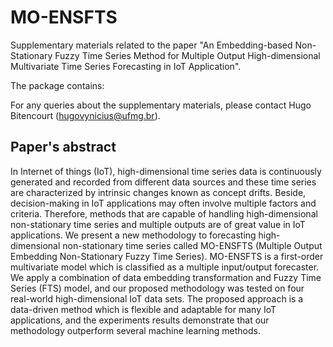 # MO-ENSFTS

Supplementary materials related to the paper "An Embedding-based Non-Stationary Fuzzy Time Series Method for Multiple Output High-dimensional Multivariate Time Series Forecasting in IoT Application".

The package contains:

For any queries about the supplementary materials, please contact Hugo Bitencourt (hugovynicius@ufmg.br).

## Paper's abstract 
In Internet of things (IoT), high-dimensional time series data is continuously generated and recorded from different data sources and these time series are characterized by intrinsic changes known as concept drifts. Beside, decision-making in IoT applications may often involve multiple factors and criteria. Therefore, methods that are capable of handling high-dimensional non-stationary time series and multiple outputs are of great value in IoT applications. We present a new methodology to forecasting high-dimensional non-stationary time series called MO-ENSFTS (Multiple Output Embedding Non-Stationary Fuzzy Time Series). MO-ENSFTS is a first-order multivariate model which is classified as a multiple input/output forecaster. We apply a combination of data embedding transformation and Fuzzy Time Series (FTS) model, and our proposed methodology was tested on four real-world high-dimensional IoT data sets. The proposed approach is a data-driven method which is flexible and adaptable for many IoT applications, and the experiments results demonstrate that our methodology outperform several machine learning methods.
